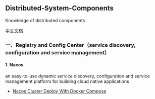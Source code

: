 ## Distributed-System-Components
Knowledge of distributed components

[中文文档](./README.md)

### 一、Registry and Config Center（service discovery, configuration and service management）

#### 1. Nacos

an easy-to-use dynamic service discovery, configuration and service management platform for building cloud native applications

- [Nacos Cluster Deploy With Docker Compose](./01-Registry-and-ConfigCenter/01-Nacos/01-Nacos集群部署)




